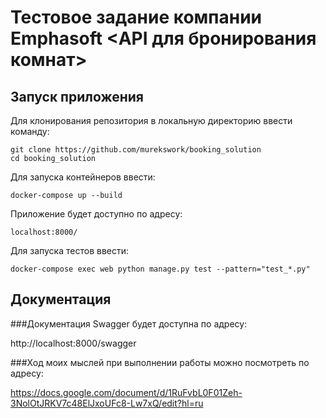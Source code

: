 # Тестовое задание компании Emphasoft <API для бронирования комнат>

## Запуск приложения

Для клонирования репозитория в локальную директорию ввести команду: 
```
git clone https://github.com/murekswork/booking_solution
cd booking_solution
```
Для запуска контейнеров ввести:
```
docker-compose up --build
```
Приложение будет доступно по адресу:
```
localhost:8000/

```

Для запуска тестов ввести:
```
docker-compose exec web python manage.py test --pattern="test_*.py"
```
## Документация

###Документация Swagger будет доступна по адресу:

http://localhost:8000/swagger

###Ход моих мыслей при выполнении работы можно посмотреть по адресу:

https://docs.google.com/document/d/1RuFvbL0F01Zeh-3NolOtJRKV7c48ElJxoUFc8-Lw7xQ/edit?hl=ru

